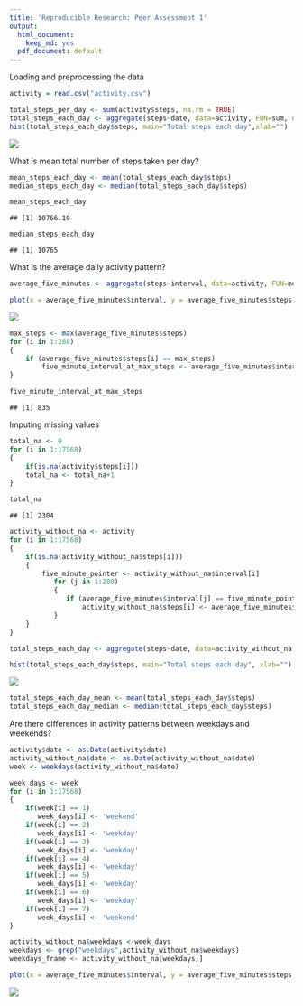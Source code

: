 ```yaml
---
title: 'Reproducible Research: Peer Assessment 1'
output:
  html_document:
    keep_md: yes
  pdf_document: default
---
```


Loading and preprocessing the data

```r
activity = read.csv("activity.csv")
```


```r
total_steps_per_day <- sum(activity$steps, na.rm = TRUE)
total_steps_each_day <- aggregate(steps~date, data=activity, FUN=sum, na.rm=TRUE)
hist(total_steps_each_day$steps, main="Total steps each day",xlab="")
```

![](PA1_template_files/figure-html/unnamed-chunk-2-1.png)<!-- -->

What is mean total number of steps taken per day?

```r
mean_steps_each_day <- mean(total_steps_each_day$steps)
median_steps_each_day <- median(total_steps_each_day$steps)

mean_steps_each_day
```

```
## [1] 10766.19
```

```r
median_steps_each_day
```

```
## [1] 10765
```

What is the average daily activity pattern?

```r
average_five_minutes <- aggregate(steps~interval, data=activity, FUN=mean, na.rm=TRUE)

plot(x = average_five_minutes$interval, y = average_five_minutes$steps, type = "l", xlab="Five minutes interval (Average)", ylab="")
```

![](PA1_template_files/figure-html/unnamed-chunk-4-1.png)<!-- -->

```r
max_steps <- max(average_five_minutes$steps)
for (i in 1:288) 
{
    if (average_five_minutes$steps[i] == max_steps)
        five_minute_interval_at_max_steps <- average_five_minutes$interval[i]
}

five_minute_interval_at_max_steps
```

```
## [1] 835
```
Imputing missing values

```r
total_na <- 0
for (i in 1:17568)
{
    if(is.na(activity$steps[i])) 
    total_na <- total_na+1 
}

total_na
```

```
## [1] 2304
```

```r
activity_without_na <- activity
for (i in 1:17568) 
{
    if(is.na(activity_without_na$steps[i]))
    { 
        five_minute_pointer <- activity_without_na$interval[i]
           for (j in 1:288)
           {
              if (average_five_minutes$interval[j] == five_minute_pointer)
                  activity_without_na$steps[i] <- average_five_minutes$steps[j] 
           }
    }
}

total_steps_each_day <- aggregate(steps~date, data=activity_without_na, FUN=sum, na.rm=TRUE)

hist(total_steps_each_day$steps, main="Total steps each day", xlab="")
```

![](PA1_template_files/figure-html/unnamed-chunk-5-1.png)<!-- -->

```r
total_steps_each_day_mean <- mean(total_steps_each_day$steps)
total_steps_each_day_median <- median(total_steps_each_day$steps)
```

Are there differences in activity patterns between weekdays and weekends?

```r
activity$date <- as.Date(activity$date)
activity_without_na$date <- as.Date(activity_without_na$date)
week <- weekdays(activity_without_na$date)

week_days <- week
for (i in 1:17568)
{
    if(week[i] == 1)
       week_days[i] <- 'weekend'
    if(week[i] == 2)
       week_days[i] <- 'weekday'
    if(week[i] == 3)
       week_days[i] <- 'weekday'
    if(week[i] == 4)
       week_days[i] <- 'weekday'
    if(week[i] == 5)
       week_days[i] <- 'weekday'
    if(week[i] == 6)
       week_days[i] <- 'weekday'
    if(week[i] == 7)
       week_days[i] <- 'weekend'
}

activity_without_na$weekdays <-week_days
weekdays <- grep("weekdays",activity_without_na$weekdays)
weekdays_frame <- activity_without_na[weekdays,]

plot(x = average_five_minutes$interval, y = average_five_minutes$steps, type = "l") 
```

![](PA1_template_files/figure-html/unnamed-chunk-6-1.png)<!-- -->
